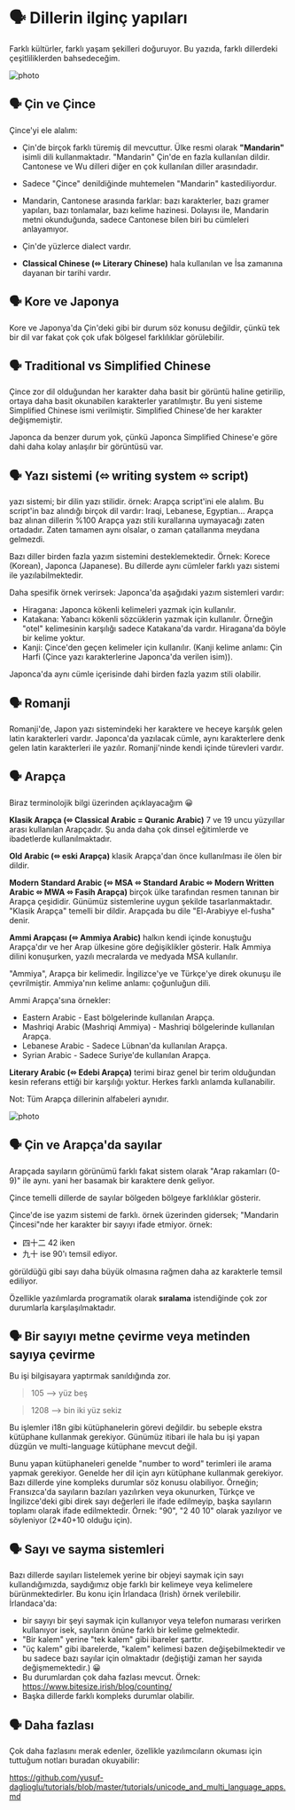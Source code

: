 # 🗣️ Dillerin ilginç yapıları
Farklı kültürler, farklı yaşam şekilleri doğuruyor. Bu yazıda, farklı dillerdeki çeşitliliklerden bahsedeceğim.

![photo](./dillerin_ilginc_yapilari_1.jpg)

## 🗣️ Çin ve Çince
Çince'yi ele alalım:

- Çin'de birçok farklı türemiş dil mevcuttur. Ülke resmi olarak __"Mandarin"__ isimli dili kullanmaktadır. "Mandarin" Çin'de en fazla kullanılan dildir. Cantonese ve Wu dilleri diğer en çok kullanılan diller arasındadır.

- Sadece "Çince" denildiğinde muhtemelen "Mandarin" kastediliyordur.

- Mandarin, Cantonese arasında farklar: bazı karakterler, bazı gramer yapıları, bazı tonlamalar, bazı kelime hazinesi. Dolayısı ile, Mandarin metni okunduğunda, sadece Cantonese bilen biri bu cümleleri anlayamıyor.

- Çin'de yüzlerce dialect vardır.

- __Classical Chinese (⬄ Literary Chinese)__ hala kullanılan ve İsa zamanına dayanan bir tarihi vardır.

## 🗣️ Kore ve Japonya
Kore ve Japonya'da Çin'deki gibi bir durum söz konusu değildir, çünkü tek bir dil var fakat çok çok ufak bölgesel farklılıklar görülebilir.

## 🗣️ Traditional vs Simplified Chinese
Çince zor dil olduğundan her karakter daha basit bir görüntü haline getirilip, ortaya daha basit okunabilen karakterler yaratılmıştır. Bu yeni sisteme Simplified Chinese ismi verilmiştir. Simplified Chinese'de her karakter değişmemiştir.

Japonca da benzer durum yok, çünkü Japonca Simplified Chinese'e göre dahi daha kolay anlaşılır bir görüntüsü var.

## 🗣️ Yazı sistemi (⬄ writing system ⬄ script)
yazı sistemi; bir dilin yazı stilidir. örnek: Arapça script'ini ele alalım. Bu script'in baz alındığı birçok dil vardır: Iraqi, Lebanese, Egyptian... Arapça baz alınan dillerin %100 Arapça yazı stili kurallarına uymayacağı zaten ortadadır. Zaten tamamen aynı olsalar, o zaman çatallanma meydana gelmezdi.

Bazı diller birden fazla yazım sistemini desteklemektedir. Örnek: Korece (Korean), Japonca (Japanese). Bu dillerde aynı cümleler farklı yazı sistemi ile yazılabilmektedir.

Daha spesifik örnek verirsek: Japonca'da aşağıdaki yazım sistemleri vardır:

- Hiragana: Japonca kökenli kelimeleri yazmak için kullanılır.
- Katakana: Yabancı kökenli sözcüklerin yazmak için kullanılır. Örneğin "otel" kelimesinin karşılığı sadece Katakana'da vardır. Hiragana'da böyle bir kelime yoktur.
- Kanji: Çince'den geçen kelimeler için kullanılır. (Kanji kelime anlamı: Çin Harfi (Çince yazı karakterlerine Japonca'da verilen isim)).

Japonca'da aynı cümle içerisinde dahi birden fazla yazım stili olabilir.

## 🗣️ Romanji
Romanji'de, Japon yazı sistemindeki her karaktere ve heceye karşılık gelen latin karakterleri vardır. Japonca'da yazılacak cümle, aynı karakterlere denk gelen latin karakterleri ile yazılır. Romanji'ninde kendi içinde türevleri vardır.

## 🗣️ Arapça
Biraz terminolojik bilgi üzerinden açıklayacağım 😀

__Klasik Arapça (⬄ Classical Arabic = Quranic Arabic)__ 7 ve 19 uncu yüzyıllar arası kullanılan Arapçadır. Şu anda daha çok dinsel eğitimlerde ve ibadetlerde kullanılmaktadır.

__Old Arabic (⬄ eski Arapça)__ klasik Arapça'dan önce kullanılması ile ölen bir dildir.

__Modern Standard Arabic (⬄ MSA ⬄ Standard Arabic ⬄ Modern Written Arabic ⬄ MWA ⬄ Fasih Arapça)__ birçok ülke tarafından resmen tanınan bir Arapça çeşididir. Günümüz sistemlerine uygun şekilde tasarlanmaktadır. "Klasik Arapça" temelli bir dildir. Arapçada bu dile "El-Arabiyye el-fusha" denir.

__Ammi Arapçası (⬄ Ammiya Arabic)__ halkın kendi içinde konuştuğu Arapça'dır ve her Arap ülkesine göre değişiklikler gösterir. Halk Ammiya dilini konuşurken, yazılı mecralarda ve medyada MSA kullanılır.

"Ammiya", Arapça bir kelimedir. İngilizce'ye ve Türkçe'ye direk okunuşu ile çevrilmiştir. Ammiya'nın kelime anlamı: çoğunluğun dili.

Ammi Arapça'sına örnekler:

- Eastern Arabic - East bölgelerinde kullanılan Arapça.
- Mashriqi Arabic (Mashriqi Ammiya) - Mashriqi bölgelerinde kullanılan Arapça.
- Lebanese Arabic - Sadece Lübnan'da kullanılan Arapça.
- Syrian Arabic - Sadece Suriye'de kullanılan Arapça.

__Literary Arabic (⬄ Edebi Arapça)__ terimi biraz genel bir terim olduğundan kesin referans ettiği bir karşılığı yoktur. Herkes farklı anlamda kullanabilir.

Not: Tüm Arapça dillerinin alfabeleri aynıdır.

![photo](./dillerin_ilginc_yapilari_2.jpg)

## 🗣️ Çin ve Arapça'da sayılar

Arapçada sayıların görünümü farklı fakat sistem olarak "Arap rakamları (0-9)" ile aynı. yani her basamak bir karaktere denk geliyor.

Çince temelli dillerde de sayılar bölgeden bölgeye farklılıklar gösterir.

Çince'de ise yazım sistemi de farklı. örnek üzerinden gidersek; "Mandarin Çincesi"nde her karakter bir sayıyı ifade etmiyor. örnek:

- 四十二 42 iken
- 九十 ise 90'ı temsil ediyor.

görüldüğü gibi sayı daha büyük olmasına rağmen daha az karakterle temsil ediliyor.

Özellikle yazılımlarda programatik olarak __sıralama__ istendiğinde çok zor durumlarla karşılaşılmaktadır.

## 🗣️ Bir sayıyı metne çevirme veya metinden sayıya çevirme
Bu işi bilgisayara yaptırmak sanıldığında zor.

> 105 --> yüz beş

> 1208 --> bin iki yüz sekiz

Bu işlemler i18n gibi kütüphanelerin görevi değildir. bu sebeple ekstra kütüphane kullanmak gerekiyor. Günümüz itibari ile hala bu işi yapan düzgün ve multi-language kütüphane mevcut değil.

Bunu yapan kütüphaneleri genelde "number to word" terimleri ile arama yapmak gerekiyor. Genelde her dil için ayrı kütüphane kullanmak gerekiyor. Bazı dillerde yine kompleks durumlar söz konusu olabiliyor. Örneğin; Fransızca'da sayıların bazıları yazılırken veya okunurken, Türkçe ve İngilizce'deki gibi direk sayı değerleri ile ifade edilmeyip, başka sayıların toplamı olarak ifade edilmektedir. Örnek: "90", "2 40 10" olarak yazılıyor ve söyleniyor (2*40+10 olduğu için).

## 🗣️ Sayı ve sayma sistemleri
Bazı dillerde sayıları listelemek yerine bir objeyi saymak için sayı kullandığımızda, saydığımız obje farklı bir kelimeye veya kelimelere bürünmektedirler. Bu konu için İrlandaca (Irish) örnek verilebilir. İrlandaca'da:

- bir sayıyı bir şeyi saymak için kullanıyor veya telefon numarası verirken kullanıyor isek, sayıların önüne farklı bir kelime gelmektedir.
- "Bir kalem" yerine "tek kalem" gibi ibareler şarttır.
- "üç kalem" gibi ibarelerde, "kalem" kelimesi bazen değişebilmektedir ve bu sadece bazı sayılar için olmaktadır (değiştiği zaman her sayıda değişmemektedir.) 😀
- Bu durumlardan çok daha fazlası mevcut. Örnek: https://www.bitesize.irish/blog/counting/
- Başka dillerde farklı kompleks durumlar olabilir.

## 🗣️ Daha fazlası
Çok daha fazlasını merak edenler, özellikle yazılımcıların okuması için tuttuğum notları buradan okuyabilir:

<a target='_blank' rel='noopener noreferrer' href='https://github.com/yusuf-daglioglu/tutorials/blob/master/tutorials/unicode_and_multi_language_apps.md'>https://github.com/yusuf-daglioglu/tutorials/blob/master/tutorials/unicode_and_multi_language_apps.md</a>
